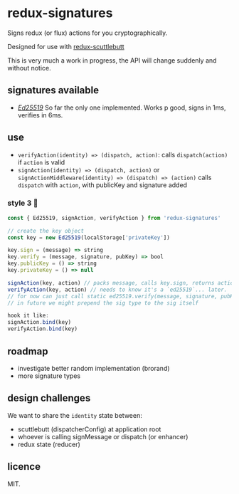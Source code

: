 # redux-signatures

Signs redux (or flux) actions for you cryptographically.

Designed for use with
[redux-scuttlebutt](https://github.com/grrowl/redux-scuttlebutt)

This is very much a work in progress, the API will change suddenly and without
notice.

## signatures available

* *[Ed25519](https://ed25519.cr.yp.to/)*
  So far the only one implemented. Works p good, signs in 1ms, verifies in 6ms.

## use

* `verifyAction(identity) => (dispatch, action)`:
  calls `dispatch(action)` if `action` is valid
* `signAction(identity) => (dispatch, action)` or
  `signActionMiddleware(identity) => (dispatch) => (action)`
  calls `dispatch` with `action`, with publicKey and signature added

### style 3 💸

```js
const { Ed25519, signAction, verifyAction } from 'redux-signatures'

// create the key object
const key = new Ed25519(localStorage['privateKey'])

key.sign = (message) => string
key.verify = (message, signature, pubKey) => bool
key.publicKey = () => string
key.privateKey = () => null

signAction(key, action) // packs message, calls key.sign, returns action w/ sig and pubkey
verifyAction(key, action) // needs to know it's a `ed25519`... later.
// for now can just call static ed25519.verify(message, signature, pubKey)
// in future we might prepend the sig type to the sig itself

hook it like:
signAction.bind(key)
verifyAction.bind(key)
```

## roadmap

* investigate better random implementation (brorand)
* more signature types

## design challenges

We want to share the `identity` state between:

* scuttlebutt (dispatcherConfig) at application root
* whoever is calling signMessage or dispatch (or enhancer)
* redux state (reducer)

## licence

MIT.
